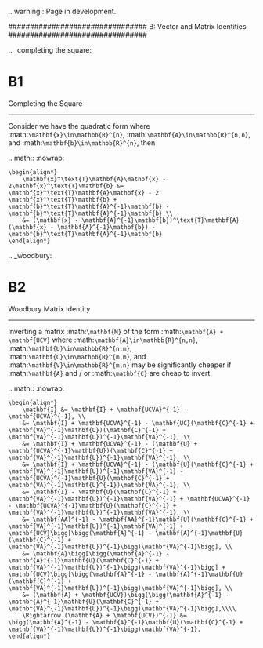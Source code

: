 .. warning:: Page in development.

################################
B: Vector and Matrix Identities
################################


.. _completing the square:

B1
==

Completing the Square
*********************

Consider we have the quadratic form where :math:`\mathbf{x}\in\mathbb{R}^{n}`, :math:`\mathbf{A}\in\mathbb{R}^{n,n}`, and :math:`\mathbf{b}\in\mathbb{R}^{n}`, then

.. math::
    :nowrap:

    \begin{align*}
        \mathbf{x}^\text{T}\mathbf{A}\mathbf{x} - 2\mathbf{x}^\text{T}\mathbf{b} &= \mathbf{x}^\text{T}\mathbf{A}\mathbf{x} - 2 \mathbf{x}^\text{T}\mathbf{b} + \mathbf{b}^\text{T}\mathbf{A}^{-1}\mathbf{b} - \mathbf{b}^\text{T}\mathbf{A}^{-1}\mathbf{b} \\
        &= (\mathbf{x} - \mathbf{A}^{-1}\mathbf{b})^\text{T}\mathbf{A}(\mathbf{x} - \mathbf{A}^{-1}\mathbf{b}) - \mathbf{b}^\text{T}\mathbf{A}^{-1}\mathbf{b}
    \end{align*}

.. _woodbury:

B2
==

Woodbury Matrix Identity
************************

Inverting a matrix :math:`\mathbf{M}` of the form :math:`\mathbf{A} + \mathbf{UCV}` where :math:`\mathbf{A}\in\mathbb{R}^{n,n}`, :math:`\mathbf{U}\in\mathbb{R}^{n,m}`, :math:`\mathbf{C}\in\mathbb{R}^{m,m}`, and :math:`\mathbf{V}\in\mathbb{R}^{m,n}` may be significantly cheaper if :math:`\mathbf{A}` and / or :math:`\mathbf{C}` are cheap to invert.

.. math::
    :nowrap:

    \begin{align*}
        \mathbf{I} &= \mathbf{I} + \mathbf{UCVA}^{-1} - \mathbf{UCVA}^{-1}, \\
        &= \mathbf{I} + \mathbf{UCVA}^{-1} - \mathbf{UC}(\mathbf{C}^{-1} + \mathbf{VA}^{-1}\mathbf{U})(\mathbf{C}^{-1} + \mathbf{VA}^{-1}\mathbf{U})^{-1}\mathbf{VA}^{-1}, \\
        &= \mathbf{I} + \mathbf{UCVA}^{-1} - (\mathbf{U} + \mathbf{UCVA}^{-1}\mathbf{U})(\mathbf{C}^{-1} + \mathbf{VA}^{-1}\mathbf{U})^{-1}\mathbf{VA}^{-1}, \\
        &= \mathbf{I} + \mathbf{UCVA}^{-1} - (\mathbf{U}(\mathbf{C}^{-1} + \mathbf{VA}^{-1}\mathbf{U})^{-1}\mathbf{VA}^{-1} - \mathbf{UCVA}^{-1}\mathbf{U}(\mathbf{C}^{-1} + \mathbf{VA}^{-1}\mathbf{U}^{-1})\mathbf{VA}^{-1}, \\
        &= \mathbf{I} - \mathbf{U}(\mathbf{C}^{-1} + \mathbf{VA}^{-1}\mathbf{U})^{-1}\mathbf{VA}^{-1} + \mathbf{UCVA}^{-1} - \mathbf{UCVA}^{-1}\mathbf{U}(\mathbf{C}^{-1} + \mathbf{VA}^{-1}\mathbf{U})^{-1}\mathbf{VA}^{-1}, \\
        &= \mathbf{AA}^{-1} - \mathbf{AA}^{-1}\mathbf{U}(\mathbf{C}^{-1} + \mathbf{VA}^{-1}\mathbf{U})^{-1}\mathbf{VA}^{-1} + \mathbf{UCV}\bigg[\bigg(\mathbf{A}^{-1} - \mathbf{A}^{-1}\mathbf{U}(\mathbf{C}^{-1} + \mathbf{VA}^{-1}\mathbf{U})^{-1}\bigg)\mathbf{VA}^{-1}\bigg], \\
        &= \mathbf{A}\bigg[\bigg(\mathbf{A}^{-1} - \mathbf{A}^{-1}\mathbf{U}(\mathbf{C}^{-1} + \mathbf{VA}^{-1}\mathbf{U})^{-1}\bigg)\mathbf{VA}^{-1}\bigg] + \mathbf{UCV}\bigg[\bigg(\mathbf{A}^{-1} - \mathbf{A}^{-1}\mathbf{U}(\mathbf{C}^{-1} + \mathbf{VA}^{-1}\mathbf{U})^{-1}\bigg)\mathbf{VA}^{-1}\bigg], \\
        &= (\mathbf{A} + \mathbf{UCV})\bigg[\bigg(\mathbf{A}^{-1} - \mathbf{A}^{-1}\mathbf{U}(\mathbf{C}^{-1} + \mathbf{VA}^{-1}\mathbf{U})^{-1}\bigg)\mathbf{VA}^{-1}\bigg],\\\\
        \Rightarrow (\mathbf{A} + \mathbf{UCV})^{-1} &= \bigg(\mathbf{A}^{-1} - \mathbf{A}^{-1}\mathbf{U}(\mathbf{C}^{-1} + \mathbf{VA}^{-1}\mathbf{U})^{-1}\bigg)\mathbf{VA}^{-1}.
    \end{align*}
